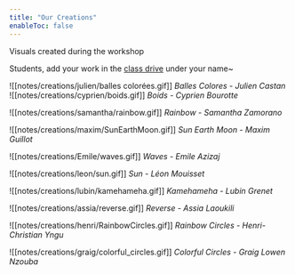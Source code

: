 ```yaml
---
title: "Our Creations"
enableToc: false
---
```


Visuals created during the workshop

Students, add your work in the [class drive](https://drive.google.com/drive/folders/1lZMSExjUpqmco1CJb0JOoFzhGJgZwcCYnJ5wSRWUHmN6FDYuxC5zqefmRokVLnYcrVsIZWPK?usp=sharing) under your name~

![[notes/creations/julien/balles colorées.gif]] 
*Balles Colores - Julien Castan* 
![[notes/creations/cyprien/boids.gif]]
*Boids - Cyprien Bourotte* 

![[notes/creations/samantha/rainbow.gif]]
*Rainbow - Samantha Zamorano*

![[notes/creations/maxim/SunEarthMoon.gif]]
*Sun Earth Moon - Maxim Guillot*

![[notes/creations/Emile/waves.gif]]
*Waves - Emile Azizaj*

![[notes/creations/leon/sun.gif]]
*Sun - Léon Mouisset*

![[notes/creations/lubin/kamehameha.gif]]
*Kamehameha - Lubin Grenet*

![[notes/creations/assia/reverse.gif]]
*Reverse - Assia Laoukili*

![[notes/creations/henri/RainbowCircles.gif]]
*Rainbow Circles - Henri-Christian Yngu*

![[notes/creations/graig/colorful_circles.gif]]
*Colorful Circles - Graig Lowen Nzouba*
